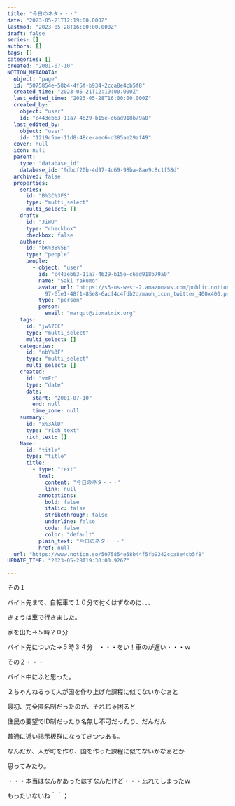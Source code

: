 ```yaml
---
title: "今日のネタ・・・"
date: "2023-05-21T12:19:00.000Z"
lastmod: "2023-05-28T16:00:00.000Z"
draft: false
series: []
authors: []
tags: []
categories: []
created: "2001-07-10"
NOTION_METADATA:
  object: "page"
  id: "5075854e-58b4-4f5f-b934-2cca8e4cb5f8"
  created_time: "2023-05-21T12:19:00.000Z"
  last_edited_time: "2023-05-28T16:00:00.000Z"
  created_by:
    object: "user"
    id: "c443eb63-11a7-4629-b15e-c6ad918b79a0"
  last_edited_by:
    object: "user"
    id: "1219c5ae-11d8-48ce-aec6-d385ae29af49"
  cover: null
  icon: null
  parent:
    type: "database_id"
    database_id: "9dbcf20b-4d97-4d69-98ba-8ae9c8c1f58d"
  archived: false
  properties:
    series:
      id: "B%3C%3FS"
      type: "multi_select"
      multi_select: []
    draft:
      id: "JiWU"
      type: "checkbox"
      checkbox: false
    authors:
      id: "bK%3B%5B"
      type: "people"
      people:
        - object: "user"
          id: "c443eb63-11a7-4629-b15e-c6ad918b79a0"
          name: "Saki Yakumo"
          avatar_url: "https://s3-us-west-2.amazonaws.com/public.notion-static.com/3ad1c4\
            97-61e1-48f1-85e8-6acf4c4fdb2d/maoh_icon_twitter_400x400.png"
          type: "person"
          person:
            email: "marqut@ziomatrix.org"
    tags:
      id: "jw%7CC"
      type: "multi_select"
      multi_select: []
    categories:
      id: "nbY%3F"
      type: "multi_select"
      multi_select: []
    created:
      id: "vmFr"
      type: "date"
      date:
        start: "2001-07-10"
        end: null
        time_zone: null
    summary:
      id: "x%3AlD"
      type: "rich_text"
      rich_text: []
    Name:
      id: "title"
      type: "title"
      title:
        - type: "text"
          text:
            content: "今日のネタ・・・"
            link: null
          annotations:
            bold: false
            italic: false
            strikethrough: false
            underline: false
            code: false
            color: "default"
          plain_text: "今日のネタ・・・"
          href: null
  url: "https://www.notion.so/5075854e58b44f5fb9342cca8e4cb5f8"
UPDATE_TIME: "2023-05-28T19:30:00.926Z"

---
```

<link rel="stylesheet" href="https://cdn.jsdelivr.net/npm/katex@0.16.2/dist/katex.min.css" integrity="sha384-bYdxxUwYipFNohQlHt0bjN/LCpueqWz13HufFEV1SUatKs1cm4L6fFgCi1jT643X" crossorigin="anonymous">


その１


バイト先まで、自転車で１０分で付くはずなのに、、、


きょうは車で行きました。


家を出た→５時２０分


バイト先についた→５時３４分　・・・をい！車のが遅い・・・ｗ


その２・・・


バイト中にふと思った。


２ちゃんねるって人が国を作り上げた課程に似てないかなぁと


最初、完全匿名制だったのが、それじゃ困ると


住民の要望でID制だったり名無し不可だったり、だんだん


普通に近い掲示板群になってきつつある。


なんだか、人が町を作り、国を作った課程に似てないかなぁとか


思ってみたり。


・・・本当はなんかあったはずなんだけど・・・忘れてしまったｗ


もったいないね＾＾；

